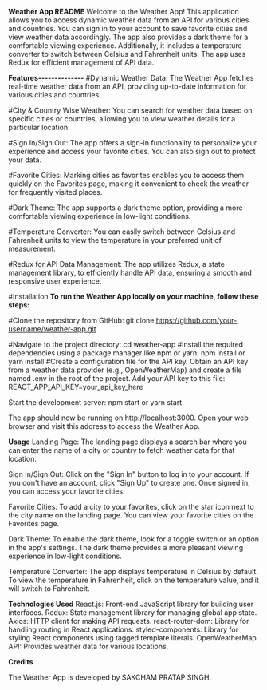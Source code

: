 **Weather App README**
Welcome to the Weather App! This application allows you to access dynamic weather data from an API for various cities and countries. You can sign in to your account to save favorite cities and view weather data accordingly. The app also provides a dark theme for a comfortable viewing experience. Additionally, it includes a temperature converter to switch between Celsius and Fahrenheit units. The app uses Redux for efficient management of API data.

**Features--------------**
#Dynamic Weather Data: The Weather App fetches real-time weather data from an API, providing up-to-date information for various cities and countries.

#City & Country Wise Weather: You can search for weather data based on specific cities or countries, allowing you to view weather details for a particular location.

#Sign In/Sign Out: The app offers a sign-in functionality to personalize your experience and access your favorite cities. You can also sign out to protect your data.

#Favorite Cities: Marking cities as favorites enables you to access them quickly on the Favorites page, making it convenient to check the weather for frequently visited places.

#Dark Theme: The app supports a dark theme option, providing a more comfortable viewing experience in low-light conditions.

#Temperature Converter: You can easily switch between Celsius and Fahrenheit units to view the temperature in your preferred unit of measurement.

#Redux for API Data Management: The app utilizes Redux, a state management library, to efficiently handle API data, ensuring a smooth and responsive user experience.

#Installation
**To run the Weather App locally on your machine, follow these steps:**

#Clone the repository from GitHub:
git clone https://github.com/your-username/weather-app.git


#Navigate to the project directory:
cd weather-app
#Install the required dependencies using a package manager like npm or yarn:
npm install
or
yarn install
#Create a configuration file for the API key. Obtain an API key from a weather data provider (e.g., OpenWeatherMap) and create a file named .env in the root of the project. Add your API key to this file:
REACT_APP_API_KEY=your_api_key_here

Start the development server:
npm start
or
yarn start

The app should now be running on http://localhost:3000. Open your web browser and visit this address to access the Weather App.

**Usage**
Landing Page: The landing page displays a search bar where you can enter the name of a city or country to fetch weather data for that location.

Sign In/Sign Out: Click on the "Sign In" button to log in to your account. If you don't have an account, click "Sign Up" to create one. Once signed in, you can access your favorite cities.

Favorite Cities: To add a city to your favorites, click on the star icon next to the city name on the landing page. You can view your favorite cities on the Favorites page.

Dark Theme: To enable the dark theme, look for a toggle switch or an option in the app's settings. The dark theme provides a more pleasant viewing experience in low-light conditions.

Temperature Converter: The app displays temperature in Celsius by default. To view the temperature in Fahrenheit, click on the temperature value, and it will switch to Fahrenheit.

**Technologies Used**
React.js: Front-end JavaScript library for building user interfaces.
Redux: State management library for managing global app state.
Axios: HTTP client for making API requests.
react-router-dom: Library for handling routing in React applications.
styled-components: Library for styling React components using tagged template literals.
OpenWeatherMap API: Provides weather data for various locations.


**Credits**

The Weather App is developed by SAKCHAM PRATAP SINGH.
